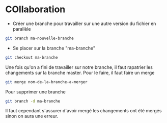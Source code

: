 # COllaboration #

* Créer une branche pour travailler sur une autre version du fichier en parallèle

```bash
git branch ma-nouvelle-branche
```

* Se placer sur la branche "ma-branche"

```bash
git checkout ma-branche
```

Une fois qu'on a fini de travailler sur notre branche, il faut rapatrier les changements sur la branche master.
Pour le faire, il faut faire un merge

```bash
git merge nom-de-la-branche-a-merger
```

Pour supprimer une branche

```bash
git branch -d ma-branche
```

Il faut cependant s'assurer d'avoir mergé les changements ont été mergés sinon on aura une erreur.

